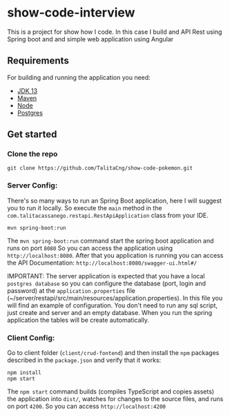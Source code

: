 # show-code-interview

This is a project for show how I code. In this case I build and API Rest using Spring boot and and simple web application using Angular

## Requirements

For building and running the application you need:

- [JDK 13](https://www.oracle.com/java/technologies/javase-jdk13-downloads.html)
- [Maven](https://maven.apache.org)
- [Node](https://nodejs.org/en/)
- [Postgres](https://www.postgresql.org/)

## Get started

### Clone the repo

```shell
git clone https://github.com/TalitaCng/show-code-pokemon.git
```

### Server Config: 
There's so many ways to run an Spring Boot application, here I will suggest you to run it locally. So execute the `main` method in the `com.talitacassanego.restapi.RestApiApplication` class from your IDE.

```shell
mvn spring-boot:run
```
The `mvn spring-boot:run` command start the spring boot application and runs on port `8080` So you can access the application using `http://localhost:8080`.
After that you application is running you can access the API Documentation: `http://localhost:8080/swagger-ui.html#/`

IMPORTANT: The server application is expected that you have a local `postgres database` so you can configure the database (port, login and password) at the `application.properties` file (~/server/restapi/src/main/resources/application.properties). In this file you will find an example of configuration.
You don't need to run any sql script, just create and server and an empty database. When you run the spring application the tables will be create automatically.


### Client Config: 
Go to client folder (`client/crud-fontend`) and then install the `npm` packages described in the `package.json` and verify that it works:
```shell
npm install
npm start
```
The `npm start` command builds (compiles TypeScript and copies assets) the application into `dist/`, watches for changes to the source files, and runs on port `4200`. So you can access `http://localhost:4200`
